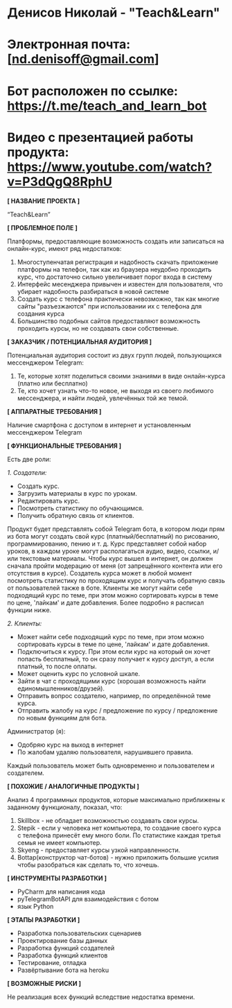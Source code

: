 # Денисов Николай - "Teach&Learn"
# Электронная почта: [nd.denisoff@gmail.com]
# Бот расположен по ссылке: https://t.me/teach_and_learn_bot
# Видео с презентацией работы продукта: https://www.youtube.com/watch?v=P3dQgQ8RphU

**[ НАЗВАНИЕ ПРОЕКТА ]**

“Teach&Learn”

**[ ПРОБЛЕМНОЕ ПОЛЕ ]**

Платформы, предоставляющие возможность создать или записаться на онлайн-курс, имеют ряд недостатков:
1. Многоступенчатая регистрация и надобность скачать приложение платформы на телефон, так как из браузера неудобно проходить курс, что достаточно сильно увеличивает порог входа в систему
2. Интерфейс месенджера привычен и известен для пользователя, что убирает надобность разбираться в новой системе
3. Создать курс с телефона практически невозможно, так как многие сайты "разъезжаются" при использовании их с телефона для создания курса
4. Большинство подобных сайтов предоставляют возможность проходить курсы, но не создавать свои собственные.

**[ ЗАКАЗЧИК / ПОТЕНЦИАЛЬНАЯ АУДИТОРИЯ ]**

Потенциальная аудитория состоит из двух групп людей, пользующихся мессенджером Telegram:
1. Те, которые хотят поделиться своими знаниями в виде онлайн-курса (платно или бесплатно)
2. Те, кто хочет узнать что-то новое, не выходя из своего любимого мессенджера, и найти людей, увлечённых той же темой.

**[ АППАРАТНЫЕ ТРЕБОВАНИЯ ]**

Наличие смартфона с доступом в интернет и установленным мессенджером Telegram

**[ ФУНКЦИОНАЛЬНЫЕ ТРЕБОВАНИЯ ]**

Есть две роли:

*1. Создатели:*
- Создать курс.
- Загрузить материалы в курс по урокам.
- Редактировать курс.
- Посмотреть статистику по обучающимся.
- Получить обратную связь от клиентов.

Продукт будет представлять собой Telegram бота, в котором люди прям из бота могут создать свой курс (платный/бесплатный) по рисованию, программированию, пению и т. д. Курс представляет собой набор уроков, в каждом уроке могут располагаться аудио, видео, ссылки, и/или текстовые материалы. Чтобы курс вышел в интернет, он должен сначала пройти модерацию от меня (от запрещённого контента или его отсутствия в курсе). Создатель курса может в любой момент посмотреть статистику по проходящим курс и получать обратную связь от пользователей также в боте. Клиенты же могут найти себе подходящий курс по теме, при этом можно сортировать курсы в теме по цене, 'лайкам' и дате добавления. Более подробно я расписал функции ниже.

*2. Клиенты:*
- Может найти себе подходящий курс по теме, при этом можно сортировать курсы в теме по цене, 'лайкам' и дате добавления.
- Подключиться к курсу. При этом если курс на который он хочет попасть бесплатный, то он сразу получает к курсу доступ, а если платный, то после оплаты.
- Может оценить курс по условной шкале.
- Зайти в чат с проходящими курс (хорошая возможность найти единомышленников/друзей).
- Отправить вопрос создателю, например, по определённой теме курса.
- Отправить жалобу на курс / предложение по курсу / предложение по новым функциям для бота.

Администратор (я):
- Одобряю курс на выход в интернет
- По жалобам удаляю пользователя, нарушившего правила.

Каждый пользователь может быть одновременно и пользователем и создателем.

**[ ПОХОЖИЕ / АНАЛОГИЧНЫЕ ПРОДУКТЫ ]**

Анализ 4 программных продуктов, которые максимально приближены к заданному функционалу, показал, что:
1. Skillbox - не обладает возможностью создавать свои курсы.
2. Stepik - если у человека нет компьютера, то создание своего курса с телефона принесёт ему много боли. По статистике каждая третья семья не имеет компьютер.
3. Skyeng - предоставляет курсы узкой направленности.
4. Bottap(конструктор чат-ботов) - нужно приложить большие усилия чтобы разобраться как сделать то, что хочешь.

**[ ИНСТРУМЕНТЫ РАЗРАБОТКИ ]**

- PyСharm для написания кода
- pyTelegramBotAPI для взаимодействия с ботом
- язык Python

**[ ЭТАПЫ РАЗРАБОТКИ ]**

* Разработка пользовательских сценариев
* Проектирование базы данных
* Разработка функций создателей
* Разработка функций клиентов
* Тестирование, отладка
* Развёртывание бота на heroku

**[ ВОЗМОЖНЫЕ РИСКИ ]**  

Не реализация всех функций вследствие недостатка времени.
